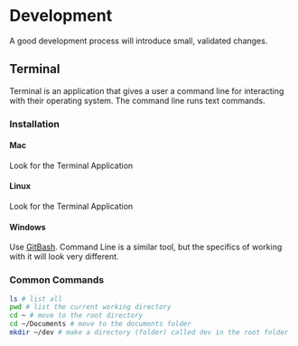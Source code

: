 # Development
A good development process will introduce small, validated changes.

## Terminal
Terminal is an application that gives a user a command line for interacting with their operating system. The command line runs text commands.

### Installation
#### Mac
Look for the Terminal Application

#### Linux
Look for the Terminal Application

#### Windows
Use [GitBash](https://gitforwindows.org/). Command Line is a similar tool, but the specifics of working with it will look very different.

### Common Commands
```sh
ls # list all
pwd # list the current working directory
cd ~ # move to the root directory
cd ~/Documents # move to the documents folder
mkdir ~/dev # make a directory (folder) called dev in the root folder
```
